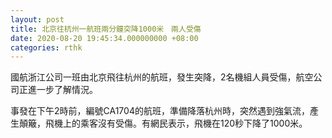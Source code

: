 ```yaml
---
layout: post
title: 北京往杭州一航班兩分鐘突降1000米　兩人受傷
date: 2020-08-20 19:45:34.000000000 +08:00
categories: rthk
---
```


國航浙江公司一班由北京飛往杭州的航班，發生突降，2名機組人員受傷，航空公司正進一步了解情況。

事發在下午2時前，編號CA1704的航班，準備降落杭州時，突然遇到強氣流，產生顛簸，飛機上的乘客沒有受傷。有網民表示，飛機在120秒下降了1000米。
